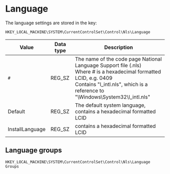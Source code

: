 # Language

The language settings are stored in the key:

```
HKEY_LOCAL_MACHINE\SYSTEM\CurrentControlSet\Control\Nls\Language
```

Value | Data type | Description
--- | --- | ---
`#` | REG_SZ | The name of the code page National Language Support file (.nls) <br/> Where # is a hexadecimal formatted LCID, e.g. 0409 <br/> Contains "l_intl.nls", which is a reference to "\Windows\System32\l_intl.nls"
Default | REG_SZ | The default system language, contains a hexadecimal formatted LCID
InstallLanguage | REG_SZ | contains a hexadecimal formatted LCID

## Language groups

```
HKEY_LOCAL_MACHINE\SYSTEM\CurrentControlSet\Control\Nls\Language Groups
```

